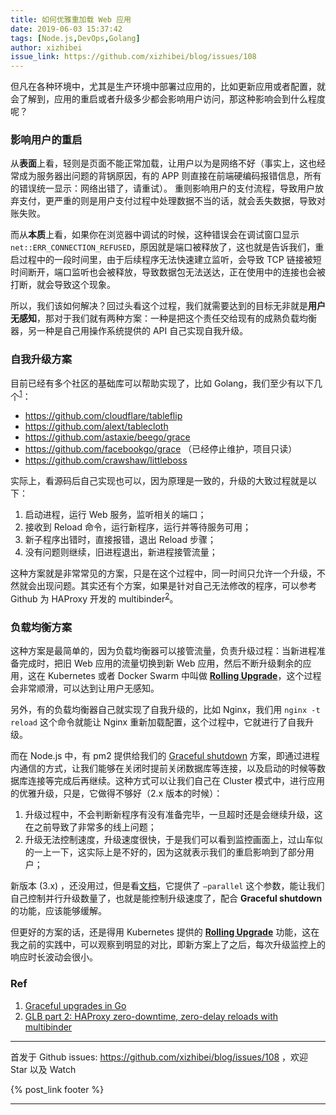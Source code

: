 ```yaml
---
title: 如何优雅重加载 Web 应用
date: 2019-06-03 15:37:42
tags: [Node.js,DevOps,Golang]
author: xizhibei
issue_link: https://github.com/xizhibei/blog/issues/108
---
```

<!-- en_title: how-to-graceful-reload-web-app -->

但凡在各种环境中，尤其是生产环境中部署过应用的，比如更新应用或者配置，就会了解到，应用的重启或者升级多少都会影响用户访问，那这种影响会到什么程度呢？

### 影响用户的重启

从**表面**上看，轻则是页面不能正常加载，让用户以为是网络不好（事实上，这也经常成为服务器出问题的背锅原因，有的 APP 则直接在前端硬编码报错信息，所有的错误统一显示：网络出错了，请重试）。
重则影响用户的支付流程，导致用户放弃支付，更严重的则是用户支付过程中处理数据不当的话，就会丢失数据，导致对账失败。

而从**本质**上看，如果你在浏览器中调试的时候，这种错误会在调试窗口显示 `net::ERR_CONNECTION_REFUSED`，原因就是端口被释放了，这也就是告诉我们，重启过程中的一段时间里，由于后续程序无法快速建立监听，会导致 TCP 链接被短时间断开，端口监听也会被释放，导致数据包无法送达，正在使用中的连接也会被打断，就会导致这个现象。

所以，我们该如何解决？回过头看这个过程，我们就需要达到的目标无非就是**用户无感知**，那对于我们就有两种方案：一种是把这个责任交给现有的成熟负载均衡器，另一种是自己用操作系统提供的 API 自己实现自我升级。

### 自我升级方案

目前已经有多个社区的基础库可以帮助实现了，比如 Golang，我们至少有以下几个<sup>[1]</sup>：

-   <https://github.com/cloudflare/tableflip>
-   <https://github.com/alext/tablecloth>
-   <https://github.com/astaxie/beego/grace>
-   <https://github.com/facebookgo/grace> （已经停止维护，项目只读）
-   <https://github.com/crawshaw/littleboss>

实际上，看源码后自己实现也可以，因为原理是一致的，升级的大致过程就是以下：

1.  启动进程，运行 Web 服务，监听相关的端口；
2.  接收到 Reload 命令，运行新程序，运行并等待服务可用；
3.  新子程序出错时，直接报错，退出 Reload 步骤；
4.  没有问题则继续，旧进程退出，新进程接管流量；

这种方案就是非常常见的方案，只是在这个过程中，同一时间只允许一个升级，不然就会出现问题。其实还有个方案，如果是针对自己无法修改的程序，可以参考 Github 为 HAProxy 开发的 multibinder<sup>[2]</sup>。

### 负载均衡方案

这种方案是最简单的，因为负载均衡器可以接管流量，负责升级过程：当新进程准备完成时，把旧 Web 应用的流量切换到新 Web 应用，然后不断升级剩余的应用，这在 Kubernetes 或者 Docker Swarm 中叫做 [**Rolling Upgrade**][4]，这个过程会非常顺滑，可以达到让用户无感知。

另外，有的负载均衡器自己就实现了自我升级的，比如 Nginx，我们用 `nginx -t reload` 这个命令就能让 Nginx 重新加载配置，这个过程中，它就进行了自我升级。

而在 Node.js 中，有 pm2 提供给我们的 [Graceful shutdown][3] 方案，即通过进程内通信的方式，让我们能够在关闭时提前关闭数据库等连接，以及启动的时候等数据库连接等完成后再继续。这种方式可以让我们自己在 Cluster 模式中，进行应用的优雅升级，只是，它做得不够好（2.x 版本的时候）：

1.  升级过程中，不会判断新程序有没有准备完毕，一旦超时还是会继续升级，这在之前导致了非常多的线上问题；
2.  升级无法控制速度，升级速度很快，于是我们可以看到监控画面上，过山车似的一上一下，这实际上是不好的，因为这就表示我们的重启影响到了部分用户；

新版本 (3.x) ，还没用过，但是看[文档][3]，它提供了 `–parallel` 这个参数，能让我们自己控制并行升级数量了，也就是能控制升级速度了，配合 **Graceful shutdown** 的功能，应该能够缓解。

但更好的方案的话，还是得用 Kubernetes 提供的 [**Rolling Upgrade**][4] 功能，这在我之前的实践中，可以观察到明显的对比，即新方案上了之后，每次升级监控上的响应时长波动会很小。

### Ref

1.  [Graceful upgrades in Go][1]
2.  [GLB part 2: HAProxy zero-downtime, zero-delay reloads with multibinder][2]

[1]: https://blog.cloudflare.com/graceful-upgrades-in-go/

[2]: https://github.blog/2016-12-01-glb-part-2-haproxy-zero-downtime-zero-delay-reloads-with-multibinder/

[3]: https://pm2.io/doc/en/runtime/best-practices/graceful-shutdown/

[4]: https://kubernetes.io/docs/tutorials/kubernetes-basics/update/update-intro/


***
首发于 Github issues: https://github.com/xizhibei/blog/issues/108 ，欢迎 Star 以及 Watch

{% post_link footer %}
***